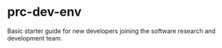 # prc-dev-env
Basic starter guide for new developers joining the software research and development team.
